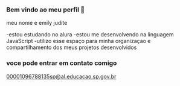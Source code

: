 ### Bem vindo ao meu perfil 👋

meu nome e emily judite

-estou estudando no alura
-estou me desenvolvendo na linguagem JavaScript
-utilizo esse espaço para minha organizaçao e compartilhamento dos meus projetos desenvolvidos

### voce pode entrar em contato comigo

00001096788135sp@al.educacao.sp.gov.br
